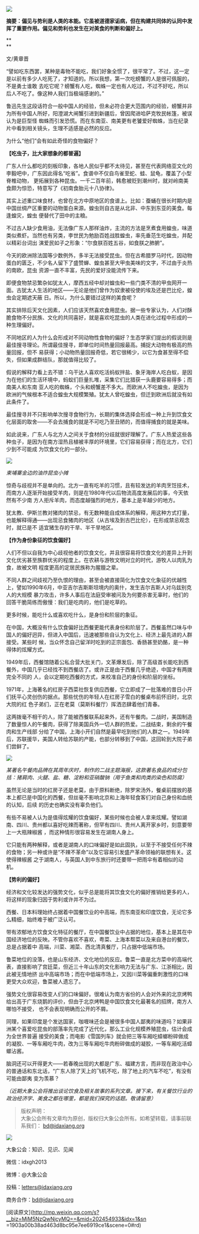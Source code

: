 ![](_resources/“大象”的舌尖之二：势利与偏见image0.jpg)

**摘要：偏见与势利是人类的本能。它虽被道德家诟病，但在构建共同体的认同中发挥了重要作用。偏见和势利也发生在对美食的判断和偏好上。**

**  
**

文/黄章晋

  

“譬如吃东西罢，某种是毒物不能吃，我们好象全惯了，很平常了。不过，这一定是以前有多少人吃死了，才知道的。所以我想，第一次吃螃蟹的人是很可佩服的，不是勇士谁敢
去吃它呢？螃蟹有人吃，蜘蛛一定也有人吃过，不过不好吃，所以后人不吃了。像这种人我们当极端感谢的。”

  

鲁迅先生这段话符合一般中国人的经验，但未必符合更大范围内的经验，螃蟹并非为所有中国人所好，阳澄湖大闸蟹引进到新疆后，曾因爬进哈萨克牧民帐篷，被误认为是巨型怪
蜘蛛而引发恐慌。而在东南亚、南美更有老饕爱好蜘蛛，当在纪录片中看到相关镜头，生理不适感是必然的反应。

  

为什么“他们”会有如此奇怪的食物偏好？

**【吃虫子，比大家想象的都普遍】**

广东人什么都吃的刻板印象，各地人民似乎都不太待见，甚至在代表网络亚文化的李毅吧中，广东因此得名“吃省”。食谱中不仅自鸟雀至蛇、蛙、鼠龟，覆盖了小型脊椎动物，
更拓展到各种昆虫。一千二百年前，韩愈被贬到潮州时，就对岭南美食颇为惊恐，特意写了《初南食胎元十八协律》。

  

其实上述重口味食材，也曾在北方中原地区的食谱上。比如：蚕蛹在很长时期内是中国丝绸产区重要的动物蛋白来源。蝗虫则自古是从北非、中东到东亚的美食。每逢蝗灾，蝗虫
便替代了田中的主粮。

  

不过古人缺少食用油，无法像广东人那样油炸，主流的方法是烹煮食用蝗虫，味道类似煮虾。当然也有另类，李世民为勉励百姓战胜蝗虫，率先垂范生吃蝗虫，并配以精彩台词出
演爱民如子之形象：“尔食朕百姓五谷，如食朕之肺腑”。

  

今天的欧洲除法国等少数例外，多半无法接受昆虫。但在古希腊罗马时代，因动物蛋白的匮乏，不少名人留下了盛赞蝉、蝗虫甚至大甲虫美味的文字，不过由于炎热的南欧，昆虫
资源一直不丰富，先民的爱好没能流传下来。

  

即便食物禁忌繁杂如犹太人，摩西五经中却对蝗虫和一些门类不清的甲虫网开一面。古犹太人生活的地区——无论是他们曾作为奴隶被役使的埃及还是巴比伦，蝗虫会定期遮天蔽
日。所以，为什么要错过这样的美食呢？

  

其实排除后天文化因素，人们应该天然喜欢食用昆虫。据一些专家认为，人们对酥脆食物不分民族、文化的共同喜好，就是喜欢吃昆虫的人类在进化过程中形成的一种生理偏好。

  

不同地区的人为什么会形成对不同动物性食物的偏好？生态学家们提出的假说则是最佳搜寻理论。所谓最佳搜寻，即单位时间热量回报最高。捕捉大动物有极高的热量回报，但不
易获得；小动物热量回报奇低，若它很稀少，以它为食甚至得不偿失，但如果成群结队，那就值得比较了。

  

假说的解释力看上去不错：乌干达人喜欢吃活蚂蚁拌盐、象牙海岸人吃白蚁，是因为在他们的生活环境中，蚂蚁们巨量扎堆，采集它们比猎获一头鹿要容易得多；而南美人和东南
亚人吃的蜘蛛，个头和螃蟹差不多大。而欧洲人不吃蝗虫，是因为欧洲的气候根本不适合蝗虫大规模繁殖。犹太人曾吃蝗虫，但迁到欧洲后就没有如此条件了。

  

最佳搜寻并不只影响单次搜寻食物行为，长期的集体选择会形成一种上升到饮食文化层面的取舍——不会去捕食的就是不可吃乃至丑陋的，而值得捕食的就是美味。

  

如此说来，广东人与北方人之间关于食材的分歧就很好理解了。广东人热爱这些各种虫子，是因为在南方湿热且植被丰厚的环境里，它们容易获得；而在北方，它们少到不可能成
为饮食文化的一部分。

![](_resources/“大象”的舌尖之二：势利与偏见image1.jpg)

_柬埔寨金边的油炸昆虫小摊_

  

惊奇与歧视并不是单向的。北方一直有吃羊的习惯，且有较发达的羊肉烹饪技术，而南方人逐渐开始接受羊肉，则是在1980年代以后物流高度发展后的事，今天依然有不少南
方人拒斥羊肉，而态度越强烈的地方，基本上是羊越少的地方。

  

犹太教、伊斯兰教对猪肉的禁忌，有无数种能自成体系的解释，用这种方式打量，也能解释得通——出现忌食猪肉的地区（从古埃及到古巴比伦），在形成禁忌观念时，就已是不
适宜猪生存的干旱、半干旱地区。

**【作为身份象征的饮食偏好】**

人们不但以自我为中心歧视他者的饮食文化，并且很容易将饮食文化的差异上升到文化优劣甚至族群优劣的程度上。在农耕与游牧文明对立的时代，游牧人以肉乳为食，故被文明
程度更高的定居民族称为腥膻之辈。

  

不同人群之间歧视乃至仇恨的理由，甚至会被直接简化为饮食文化象征的优越性上，譬如1990年6月，中亚吉尔吉斯斯坦境内的奥什，发生吉尔吉斯人对乌兹别克人的大规模
暴力攻击，许多人事后在法庭受审被问及为何要杀害无辜时，他们的回答干脆简练而傲慢：我们是吃肉的，他们是吃草的。

  

更多时候，能吃什么或喜欢吃什么，是身份和阶层的象征。

  

在中国，大概没有什么饮食偏好比西餐更能代表身份和阶层了。西餐虽然口味与中国人的偏好迥异，但进入中国后，迅速被那些自认为文化上、经济上最先进的人群接受。某些时
候，当众怀念自己留洋时吃到的正宗面包、香肠甚至奶酪，是一种得体的炫耀方式。

  

1949年后，西餐馆随着公私合营大批关门，文革爆发后，除了高级首长能吃到西餐外，中国几乎已经找不到西餐店了。或许正是由于西餐几乎绝迹，中国才有两拨完全不同的
人，会以定期吃西餐的方式，来校准自己的身份和阶层的坐标。

  

1971年，上海著名的红房子西菜社恢复供应西餐，它立即成了一批落难的昔日小开们抚平心灵创伤的据点。那些忧伤的年轻人在红房子雪白的餐桌布前怀旧时，北京大院的红
色子弟们，正在老莫（莫斯科餐厅）挥洒恣肆着他们青春。

  

这两拨毫不相干的人，除了能被西餐联系起来外，还有午餐肉。二战时，美国制造了数量惊人的午餐肉，获得了除美国兵外一切人群的热爱。二战结束，剩余的午餐肉和生产线部
分给了中国，上海小开们自然是最早吃到他们的人群之一。1949年后，苏联援华，美国人转给苏联的产能，也部分转移到了中国，这回轮到大院子弟们尝鲜了。

![](_resources/“大象”的舌尖之二：势利与偏见image2.jpg)

_某著名午餐肉品牌在其周年庆时，制作的二战主题海报，这款著名食品的成分包括：猪肩肉、火腿、盐、糖、淀粉和亚硝酸钠（用于鱼类和肉类的染色和防腐）_

  

虽然无论是当时的红房子还是老莫，由于原料断绝，除罗宋汤外，餐桌前摆放的基本上都已是中国化的西餐，但丝毫不影响北京和上海年轻食客们对自己身份和血统的认知，后续
的历史也确实没有辜负他们。

  

有些不易被人认为是值得炫耀的饮食偏好，某些时候也会被人拿来炫耀。譬如湖南、四川、贵州都以喜好吃辣而著称，但罕有四川、贵州人离开家乡时，刻意要带上一大瓶辣椒酱
，而这种情形很容易发生在湖南人身上。

  

它只能有两种解释，或者是湖南人的口味偏好是如此固执，以至于不接受任何不辣的食物；另一种或许是“不辣不革命”以及它容易引发盛产革命领袖的联想有关。这使得辣椒酱
之于湖南人，与英国人到中东旅行时还要带一把雨伞有着相似的动机。

**【势利的偏好】**

经济和文化较发达的强势文化，似乎总是能将其饮食文化的偏好推销给更多的人，将这样的现象归因于势利或许并不为过。

  

西餐、日本料理始终占据着中国餐饮业的中高端，而东南亚和印度饮食，无论它多么精细，始终难于被广泛认可。

  

带有浓郁地方饮食文化特征的餐厅，在中国餐饮业中占据的地位，基本上是其在中国经济地位的反映。不管你喜欢不喜欢，粤菜、上海本帮菜以及来自港台的餐饮，总是占据着中
高端，川菜、湘菜、西北清真餐厅，只占据中低端市场。

  

鲁菜地位的没落，也是山东经济、文化地位的反应。鲁菜一直是北方菜中的高端代表，直接影响了宫廷菜，但近三十年山东的文化影响力无法与广东、江浙相比，因此被无情地挤
出中高端市场；而在中低端市场上，又因川菜等偏重刺激性的口味更受大众欢迎，鲁菜被人遗忘了。

  

强势文化很容易改变人们的口味偏好。很难认为南方省份的人会对外来的北京烤鸭给出高于广东烧鹅的评价，但由于北京烤鸭是中国饮食文化最著名的招牌，南方人哪怕不接受，
也不会表现明确而公开的不屑。

  

同理，如果印度是个发达国家，咖喱味还会是被很多中国人鄙夷的味道吗？如果非洲某个喜爱吃昆虫的部落率先完成了近代化，那么工业化规模养殖昆虫，估计会成为全世界普遍
接受的美食；而电影《雪国列车》就会把三等车厢吃蟑螂粉碎做成的凝胶、一等车厢吃牛肉，改为三等车厢吃牛肉粉碎做成的凝胶，一等车厢吃活蟑螂沾酱。

  

脑洞还可以开得更大——若春晚出现的大都是广东、福建方言，而非现在政治中心的普通话和东北话，“广东人除了天上的飞机不吃，除了地上的汽车不吃”，有没有可能由鄙夷
变为羡慕？

  

_（近期大象公会将推出谈论饮食及相关故事的系列文章。接下来，有关餐饮行业的政治经济学、美食之都在哪里，都是我们探究的话题。敬请留意）_

  

> 版权声明：  
大象公会所有文章均为原创，版权归大象公会所有。如希望转载，请事前联系我们： bd@idaxiang.org

![](_resources/“大象”的舌尖之二：势利与偏见image3.png)

大象公会：知识、见识、见闻

微信：idxgh2013

微博：@大象公会

投稿：letters@idaxiang.org

商务合作：bd@idaxiang.org

  

[阅读原文](http://mp.weixin.qq.com/s?__biz=MjM5NzQwNjcyMQ==&mid=202454933&idx=1&sn
=1903a00b38ad463d8bc95e7ee6919ce1&scene=0#rd)

